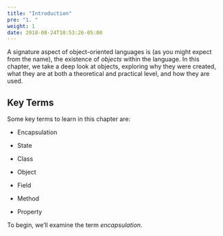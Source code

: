 ```yaml
---
title: "Introduction"
pre: "1. "
weight: 1
date: 2018-08-24T10:53:26-05:00
---
```


A signature aspect of object-oriented languages is (as you might expect from the name), the existence of *objects* within the language.  In this chapter, we take a deep look at objects, exploring why they were created, what they are at both a theoretical and practical level, and how they are used.


## Key Terms

Some key terms to learn in this chapter are:

* Encapsulation

* State

* Class

* Object

* Field

* Method

* Property

To begin, we’ll examine the term *encapsulation*.

